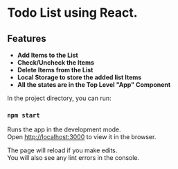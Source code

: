 # Todo List using React. 

## Features
- **Add Items to the List**
- **Check/Uncheck the Items**
- **Delete Items from the List** 
- **Local Storage to store the added list Items**
- **All the states are in the Top Level "App" Component**


In the project directory, you can run:

### `npm start`

Runs the app in the development mode.<br />
Open [http://localhost:3000](http://localhost:3000) to view it in the browser.

The page will reload if you make edits.<br />
You will also see any lint errors in the console.

